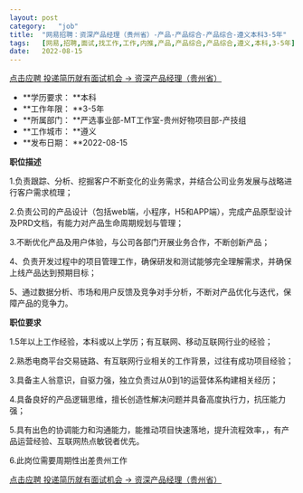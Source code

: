 ```yaml
---
layout:	post
category:	"job"
title:	"网易招聘：资深产品经理（贵州省）-产品-产品综合-产品综合-遵义本科3-5年"
tags:	[网易,招聘,面试,找工作,工作,内推,产品,产品综合,产品综合,遵义,本科,3-5年]
date:	2022-08-15
---
```


[点击应聘 投递简历就有面试机会 ->  资深产品经理（贵州省）](http://mobile.bole.netease.com/bole/boleDetail?id=42130&employeeId=346f03c3cda5f04c&key=all)



- **学历要求： **本科
- **工作年限： **3-5年
- **所属部门： **严选事业部-MT工作室-贵州好物项目部-产技组
- **工作城市： **遵义
- **发布日期： **2022-08-15



**职位描述**

1.负责跟踪、分析、挖掘客户不断变化的业务需求，并结合公司业务发展与战略进行客户需求梳理；

2.负责公司的产品设计（包括web端，小程序，H5和APP端），完成产品原型设计及PRD文档，有能力对产品生命周期规划与管理；

3.不断优化产品及用户体验，与公司各部门开展业务合作，不断创新产品；

4、负责开发过程中的项目管理工作，确保研发和测试能够完全理解需求，并确保上线产品达到预期目标；

5、通过数据分析、市场和用户反馈及竞争对手分析，不断对产品优化与迭代，保障产品的竞争力。



**职位要求**

1.5年以上工作经验，本科或以上学历；有互联网、移动互联网行业的经验；

2.熟悉电商平台交易链路、有互联网行业相关的工作背景，过往有成功项目经验；

3.具备主人翁意识，自驱力强，独立负责过从0到1的运营体系构建相关经历；

4.具备良好的产品逻辑思维，擅长创造性解决问题并具备高度执行力，抗压能力强；

5.具有出色的协调能力和沟通能力，能推动项目快速落地，提升流程效率，，有产品运营经验、互联网热点敏锐者优先。

6.此岗位需要周期性出差贵州工作



[点击应聘 投递简历就有面试机会 ->  资深产品经理（贵州省）](http://mobile.bole.netease.com/bole/boleDetail?id=42130&employeeId=346f03c3cda5f04c&key=all)